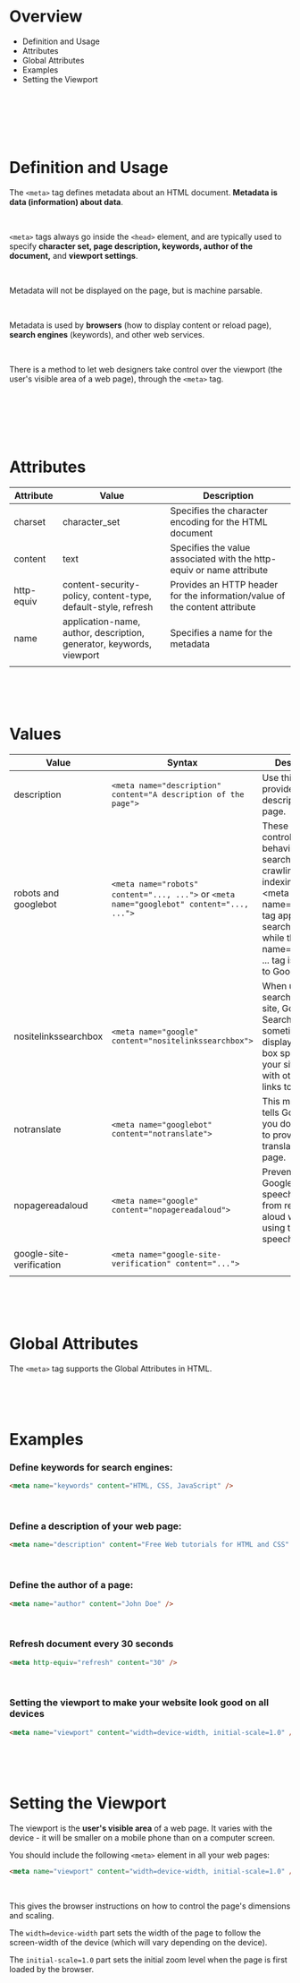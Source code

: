 # Overview

- Definition and Usage
- Attributes
- Global Attributes
- Examples
- Setting the Viewport

&nbsp;

&nbsp;

&nbsp;

# Definition and Usage

The `<meta>` tag defines metadata about an HTML document. **Metadata is data (information) about data**.

&nbsp;

`<meta>` tags always go inside the `<head>` element, and are typically used to specify **character set, page description, keywords, author of the document,** and **viewport settings**.

&nbsp;

Metadata will not be displayed on the page, but is machine parsable.

&nbsp;

Metadata is used by **browsers** (how to display content or reload page), **search engines** (keywords), and other web services.

&nbsp;

There is a method to let web designers take control over the viewport (the user's visible area of a web page), through the `<meta>` tag.

&nbsp;

&nbsp;

&nbsp;

# Attributes

| Attribute  | Value                                                                | Description                                                                |
| ---------- | -------------------------------------------------------------------- | -------------------------------------------------------------------------- |
| charset    | character_set                                                        | Specifies the character encoding for the HTML document                     |
| content    | text                                                                 | Specifies the value associated with the http-equiv or name attribute       |
| http-equiv | content-security-policy, content-type, default-style, refresh        | Provides an HTTP header for the information/value of the content attribute |
| name       | application-name, author, description, generator, keywords, viewport | Specifies a name for the metadata                                          |
|            |                                                                      |                                                                            |

&nbsp;

&nbsp;

# Values

| Value                    | Syntax                                                                                    | Description                                                                                                                                                                                                |
| ------------------------ | ----------------------------------------------------------------------------------------- | ---------------------------------------------------------------------------------------------------------------------------------------------------------------------------------------------------------- |
| description              | `<meta name="description" content="A description of the page">`                           | Use this tag to provide a short description of the page.                                                                                                                                                   |
| robots and googlebot     | `<meta name="robots" content="..., ...">` or `<meta name="googlebot" content="..., ...">` | These meta tags control the behavior of search engine crawling and indexing. The <meta name="robots" ... tag applies to all search engines, while the <meta name="googlebot ... tag is specific to Google. |
| nositelinkssearchbox     | `<meta name="google" content="nositelinkssearchbox">`                                     | When users search for your site, Google Search results sometimes display a search box specific to your site, along with other direct links to your site.                                                   |
| notranslate              | `<meta name="googlebot" content="notranslate">`                                           | This meta tag tells Google that you don't want us to provide a translation for this page.                                                                                                                  |
| nopagereadaloud          | `<meta name="google" content="nopagereadaloud">`                                          | Prevents various Google text-to-speech services from reading aloud web pages using text-to-speech (TTS).                                                                                                   |
| google-site-verification | `<meta name="google-site-verification" content="...">`                                    |                                                                                                                                                                                                            |
|                          |                                                                                           |                                                                                                                                                                                                            |

&nbsp;

&nbsp;

# Global Attributes

The `<meta>` tag supports the Global Attributes in HTML.

&nbsp;

&nbsp;

# Examples

### Define **keywords** for search engines:

```html
<meta name="keywords" content="HTML, CSS, JavaScript" />
```

&nbsp;

### Define a **description** of your web page:

```html
<meta name="description" content="Free Web tutorials for HTML and CSS" />
```

&nbsp;

### Define the **author** of a page:

```html
<meta name="author" content="John Doe" />
```

&nbsp;

### **Refresh document** every 30 seconds

```html
<meta http-equiv="refresh" content="30" />
```

&nbsp;

### Setting the **viewport** to make your website look good on all devices

```html
<meta name="viewport" content="width=device-width, initial-scale=1.0" />
```

&nbsp;

&nbsp;

# Setting the Viewport

The viewport is the **user's visible area** of a web page. It varies with the device - it will be smaller on a mobile phone than on a computer screen.

You should include the following `<meta>` element in all your web pages:

```html
<meta name="viewport" content="width=device-width, initial-scale=1.0" />
```

&nbsp;

This gives the browser instructions on how to control the page's dimensions and scaling.

The `width=device-width` part sets the width of the page to follow the screen-width of the device (which will vary depending on the device).

The `initial-scale=1.0` part sets the initial zoom level when the page is first loaded by the browser.

&nbsp;
&nbsp;
